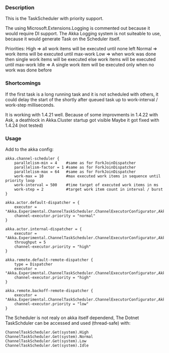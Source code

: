 ### Description

This is the TaskScheduler with priority support.

The using Microsoft.Extensions.Logging is commented out because it would require DI support.
The Akka Logging system is not suiteable to use, because it would generate Task on the Scheduler itself.

Priorities:
High => all work items will be executed until none left
Normal => work items will be executed until max-work
Low => when work was done then single work items will be executed
        else work items will be executed until max-work
Idle => A single work item will be executed only when no work was done before

### Shortcomings

If the first task is a long running task and it is not scheduled with others,
it could delay the start of the shortly after queued task up to work-interval / work-step milliseconds.

It is working with 1.4.21 well.
Because of some improvments in 1.4.22 with Ask, a deathlock in Akka.Cluster startup got visible
Maybe it got fixed with 1.4.24 (not tested)

### Usage

Add to the akka config:
```
akka.channel-scheduler {
    parallelism-min = 4    #same as for ForkJoinDispatcher
    parallelism-factor = 1 #same as for ForkJoinDispatcher
    parallelism-max = 64   #same as for ForkJoinDispatcher
    work-max = 10          #max executed work items in sequence until priority loop
	work-interval = 500    #time target of executed work items in ms
	work-step = 2          #target work item count in interval / burst
}

akka.actor.default-dispatcher = {
    executor = "Akka.Experimental.ChannelTaskScheduler.ChannelExecutorConfigurator,Akka.Experimental.ChannelTaskScheduler"
    channel-executor.priority = "normal"
}

akka.actor.internal-dispatcher = {
    executor = "Akka.Experimental.ChannelTaskScheduler.ChannelExecutorConfigurator,Akka.Experimental.ChannelTaskScheduler"   
    throughput = 5
    channel-executor.priority = "high"
}

akka.remote.default-remote-dispatcher {
    type = Dispatcher
    executor = "Akka.Experimental.ChannelTaskScheduler.ChannelExecutorConfigurator,Akka.Experimental.ChannelTaskScheduler"
    channel-executor.priority = "high"
}

akka.remote.backoff-remote-dispatcher {
	executor = "Akka.Experimental.ChannelTaskScheduler.ChannelExecutorConfigurator,Akka.Experimental.ChannelTaskScheduler"
	channel-executor.priority = "low"
}
```

The Scheduler is not realy on akka itself dependend, 
The Dotnet TaskSchduler can be accessed and used (thread-safe) with:
```
ChannelTaskScheduler.Get(system).High
ChannelTaskScheduler.Get(system).Normal
ChannelTaskScheduler.Get(system).Low
ChannelTaskScheduler.Get(system).Idle
```
